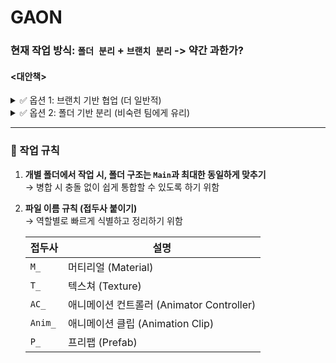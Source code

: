 # GAON

### **현재 작업 방식: `폴더 분리` + `브랜치 분리`** -> 약간 과한가?

#### <대안책>
<details>
<summary>✅ 옵션 1: 브랜치 기반 협업 (더 일반적)</summary>

- 브랜치로 나누고, 폴더는 `Main` 구조와 동일하게 작업  
  예: `ej-dev` 브랜치에서 `/Materials`, `/Scenes` 등 그대로 유지하며 작업

- 병합 시 폴더 구조 안 바꿔도 되므로 편함

- 협업 충돌은 Git이 자동 병합 처리 가능  
  (단 `.unity`, `.prefab` 파일 충돌은 수동 해결 필요)

</details>

<details>
<summary>✅ 옵션 2: 폴더 기반 분리 (비숙련 팀에게 유리)</summary>

- `Main` 브랜치 하나에서 `EJ/`, `HY/`, `JS/` 폴더 내에 각각 `Scenes/`, `Prefabs/` 등 유지

- Git 브랜치 병합 안 해도 됨 → 충돌 위험 ↓

- 나중에 수동으로 `Main` 폴더에 옮기면서 통합  
  (비효율이지만 안전한 방식)

- 디자이너/학생 협업 등에서 자주 사용되는 구조

</details>

---
### 📁 작업 규칙

1. **개별 폴더에서 작업 시, 폴더 구조는 `Main`과 최대한 동일하게 맞추기**  
   → 병합 시 충돌 없이 쉽게 통합할 수 있도록 하기 위함

2. **파일 이름 규칙 (접두사 붙이기)**  
   → 역할별로 빠르게 식별하고 정리하기 위함

   | 접두사   | 설명                           |
   |----------|--------------------------------|
   | `M_`     | 머티리얼 (Material)            |
   | `T_`     | 텍스쳐 (Texture)               |
   | `AC_`    | 애니메이션 컨트롤러 (Animator Controller) |
   | `Anim_`  | 애니메이션 클립 (Animation Clip) |
   | `P_`     | 프리팹 (Prefab)                |
